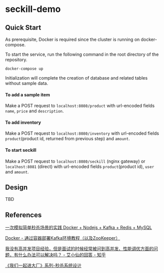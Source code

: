 # seckill-demo

## Quick Start
As prerequisite, Docker is required since the cluster is running on docker-compose.

To start the service, run the following command in the root directory of the repository.

```
docker-compose up
```

Initialization will complete the creation of database and related tables without sample data.

#### To add a sample item
Make a POST request to `localhost:8080/product` with url-encoded fields `name`, `price` and `description`.

#### To add inventory
Make a POST request to `localhost:8080/inventory` with url-encoded fields `product`(product id, returned from previous step) and `amount`.

#### To start seckill
Make a POST request to `localhost:8080/seckill` (nginx gateway) or `localhost:8081` (direct) with url-encoded fields `product`(product id), `user` and `amount`.


## Design
TBD

## References

[一次模拟简单秒杀场景的实践 Docker + Nodejs + Kafka + Redis + MySQL](https://www.jianshu.com/p/c18e61d0726c)

[Docker - 通过容器部署Kafka环境教程（以及ZooKeeper）](https://www.hangge.com/blog/cache/detail_2791.html)

[我没有高并发项目经验，但是面试的时候经常被问到高并发、性能调优方面的问题，有什么办法可以解决吗？ - 艾小仙的回答 - 知乎](https://www.zhihu.com/question/421237964/answer/1699066805)

[《我们一起进大厂》系列-秒杀系统设计](https://juejin.cn/post/6844903999083151374)
